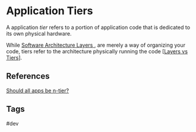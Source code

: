 # Application Tiers

A application *tier* refers to a portion of application code that is dedicated to its own physical hardware.  

While [Software Architecture Layers ](https://github.com/EliotKhachi//publicZk/tree/main/202209172045), are merely a way of organizing your code, tiers refer to the architecture physically running the code [[Layers vs Tiers](https://github.com/EliotKhachi//publicZk/tree/main/202309162333)].  



## References
[Should all apps be n-tier?](https://web.archive.org/web/20200802111420/http://www.lhotka.net:80/weblog/ShouldAllAppsBeNtier.aspx)

## Tags
#dev
